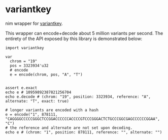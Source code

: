 # variantkey

nim wrapper for [variantkey](https://github.com/Genomicsplc/variantkey).

This wrapper can encode+decode about 5 million variants per second.
The entirety of the API exposed by this library is demonstrated below:

```
import variantkey

var
  chrom = "19"
  pos = 3323934'u32
  # encode
  e = encode(chrom, pos, "A", "T")


assert e.exact
echo e # 10959892387821256704
echo e.decode # (chrom: "19", position: 3323934, reference: "A", alternate: "T", exact: true)

# longer variants are encoded with a hash
e = encode("1", 878111, "CAGGGGCCCCCGGGCTCCGGACCCCCCACCCCGTCCCGGGACTCTGCCCGGCGAGCCCCCCGGAA", "C")
# the reference and alternate are not set upon decoding.
echo e # (chrom: "1", position: 878111, reference: "", alternate: "")
```

